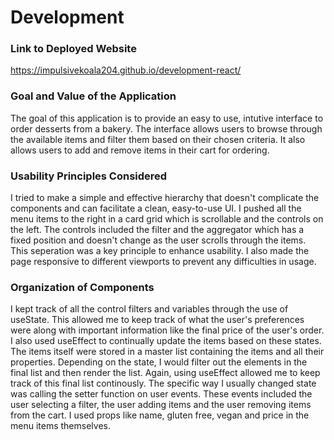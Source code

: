 # Development

### Link to Deployed Website
https://impulsivekoala204.github.io/development-react/

### Goal and Value of the Application
The goal of this application is to provide an easy to use, intutive interface to order desserts from a bakery. The interface allows users to browse through the available items and filter them based on their chosen criteria. It also allows users to add and remove items in their cart for ordering.

### Usability Principles Considered
I tried to make a simple and effective hierarchy that doesn't complicate the components and can facilitate a clean, easy-to-use UI. I pushed all the menu items to the right in a card grid which is scrollable and the controls on the left. The controls included the filter and the aggregator which has a fixed position and doesn't change as the user scrolls through the items. This seperation was a key principle to enhance usability. I also made the page responsive to different viewports to prevent any difficulties in usage.

### Organization of Components
I kept track of all the control filters and variables through the use of useState. This allowed me to keep track of what the user's preferences were along with important information like the final price of the user's order. I also used useEffect to continually update the items based on these states. The items itself were stored in a master list containing the items and all their properties. Depending on the state, I would filter out the elements in the final list and then render the list. Again, using useEffect allowed me to keep track of this final list continously. The specific way I usually changed state was calling the setter function on user events. These events included the user selecting a filter, the user adding items and the user removing items from the cart. I used props like name, gluten free, vegan and price in the menu items themselves.


